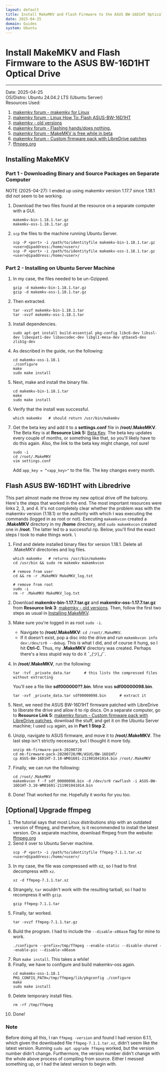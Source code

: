 ```yaml
---
layout: default
title: Install MakeMKV and Flash Firmware to the ASUS BW-16D1HT Optical Drive
date: 2025-04-25
domain: Guides
system: Ubuntu
---
```



# Install MakeMKV and Flash Firmware to the ASUS BW-16D1HT Optical Drive

---

Date: 2025-04-25  
OS/Distro: Ubuntu 24.04.2 LTS (Ubuntu Server)  
Resources Used:  
1. [makemkv forum - makemkv for Linux](https://forum.makemkv.com/forum/viewtopic.php?f=3&t=224)
2. [makemkv forum - Linux How To: Flash ASUS-BW-16D1HT](https://forum.makemkv.com/forum/viewtopic.php?t=22573)
3. [makemkv - old versions](https://www.makemkv.com/download/old/)
4. [makemkv forum - Flashing hands/does nothing.](https://forum.makemkv.com/forum/viewtopic.php?t=35901)
5. [makemkv forum - MakeMKV is free while in beta](https://forum.makemkv.com/forum/viewtopic.php?t=1053)
6. [makemkv forum - Custom firmware pack with LibreDrive patches](https://forum.makemkv.com/forum/viewtopic.php?f=19&t=19113#p71880)
7. [ffmpeg.org](https://ffmpeg.org/download.html)

## Installing MakeMKV
### Part 1 - Downloading Binary and Source Packages on Separate Computer
NOTE (2025-04-27): I ended up using makemkv version 1.17.7 since 1.18.1 did not seem to be working.
1. Download the two files found at the resource on a separate computer with a GUI.
    ```
    makemkv-bin-1.18.1.tar.gz
    makemkv-oss-1.18.1.tar.gz
    ```
2. `scp` the files to the machine running Ubuntu Server.
    ```
    scp -P <port> -i /path/to/identityfile makemkv-bin-1.18.1.tar.gz <user>@ipaddress:/home/<user>/
    scp -P <port> -i /path/to/identityfile makemkv-oss-1.18.1.tar.gz <user>@ipaddress:/home/<user>/
    ```
### Part 2 - Installing on Ubuntu Server Machine
1. In my case, the files needed to be un-Gzipped.
    ```
    gzip -d makemkv-bin-1.18.1.tar.gz
    gzip -d makemkv-oss-1.18.1.tar.gz
    ```
2. Then extracted.
    ```
    tar -xvzf makemkv-bin-1.18.1.tar
    tar -xvzf makemkv-oss-1.18.1.tar
    ```
3. Install dependencies.
    ```
    sudo apt-get install build-essential pkg-config libc6-dev libssl-dev libexpat1-dev libavcodec-dev libgl1-mesa-dev qtbase5-dev zlib1g-dev
    ```
4. As described in the guide, run the following:
    ```
    cd makemkv-oss-1.18.1
    ./configure
    make
    sudo make install
    ```
5. Next, make and install the binary file.
    ```
    cd makemkv-bin-1.18.1.tar
    make
    sudo make install
    ```
6. Verify that the install was successful.
    ```
    which makemkv   # should return /usr/bin/makemkv
    ```
7. Get the beta key and add it to a **settings.conf** file in **/root/.MakeMKV**. The Beta Key is at **Resource Link 5:** [Beta Key](https://forum.makemkv.com/forum/viewtopic.php?t=1053). The beta key updates every couple of months, or something like that, so you'll likely have to do this again. Also, the link to the beta key might change, not sure!
    ```
    sudo -i
    cd /root/.MakeMKV
    vim settings.conf
    ```
    Add `app_key = “<app_key>"` to the file. The key changes every month.

## Flash ASUS BW-16D1HT with Libredrive
This part almost made me throw my new optical drive off the balcony. Here's the steps that worked in the end. The most important resources were links 2, 3, and 4. It's not completely clear whether the problem was with the makemkv version (1.18.1) or the authority with which I was executing the commands (logged in as root or not). Executing `makemkvcon` created a **.MakeMKV** directory in my **/home** directory, and `sudo makemkvcon` created one in **/root**. The latter led to a successful rip. Below, you'll find the exact steps I took to make things work. \
1. Find and delete installed binary files for version 1.18.1. Delete all .MakeMKV directories and log files.
    ```
    which makemkv   # returns /usr/bin/makemkv
    cd /usr/bin && sudo rm makemkv makemkvcon

    # remove from user
    cd && rm -r .MakeMKV MakeMKV_log.txt

    # remove from root
    sudo -i
    rm -r .MakeMKV MakeMKV_log.txt
    ```
2. Download **makemkv-bin-1.17.7.tar.gz** and **makemkv-oss-1.17.7.tar.gz** from **Resource link 3**: [makemkv - old versions](https://www.makemkv.com/download/old/). Then, follow the first two steps as usual in [Installing MakeMKV](#installing-makemkv).
3. Make sure you're logged in as root `sudo -i`.
    - Navigate to **/root/.MakeMKV**: `cd /root/.MakeMKV`.
    - If it doesn't exist, pop a disc into the drive and run `makemkvcon info dev:/dev/sr0 --debug`. This is what I did, and of course it hung, so I hit **Ctrl-C**. Thus, my **.MakeMKV** directory was created. Perhaps there's a less stupid way to do it ¯\_(ツ)_/¯.
4. In **/root/.MakeMKV**, run the following:
    ```
    tar -tvf _private_data.tar      # this lists the compressed files without extracting
    ```
    You'll see a file like **sdf000000??.bin**. Mine was **sdf00000098.bin**.
    ```
    tar -xvf _private_data.tar sdf00000098.bin      # extract it
    ```
5. Next, we need the ASUS BW-16D1HT firmware patched with LibreDrive to liberate the drive and allow it to rip discs. On a separate computer, go to **Resource Link 5**: [makemkv forum - Custom firmware pack with LibreDrive patches](https://forum.makemkv.com/forum/viewtopic.php?f=19&t=19113#p71880), download the stuff, and get it on the Ubuntu Server machine; I used `scp` again, as in **Part 1 Step 2**.

6. Unzip, navigate to ASUS firmware, and move it to **/root/.MakeMKV**. The last step isn't strictly necessary, but I thought it more tidy.
    ```
    unzip mk-firmware-pack-20200720
    cd mk-firmware-pack-20200720/MK/ASUS/BW-16D1HT/
    cp ASUS-BW-16D1HT-3.10-WM01601-211901041014.bin /root/.MakeMKV
    ```
7. Finally, we can run the following:
    ```
    cd /root/.MakeMKV
    makemkvcon f -f sdf_00000098.bin -d /dev/sr0 rawflash -i ASUS-BW-16D1HT-3.10-WM01601-211901041014.bin
    ```
8. Done! That worked for me. Hopefully it works for you too.


## [Optional] Upgrade ffmpeg
1. The tutorial says that most Linux distributions ship with an outdated version of ffmpeg, and therefore, is it recommended to install the latest version. On a separate machine, download ffmpeg from the website: [ffmpeg.org](https://ffmpeg.org/download.html)
2. Send it over to Ubuntu Server machine.
    ```
    scp -P <port> -i /path/to/identityfile ffmpeg-7.1.1.tar.xz <user>@ipaddress:/home/<user>/
    ```
3. In my case, the file was compressed with xz, so I had to first decompress with `xz`.
    ```
    xz -d ffmpeg-7.1.1.tar.xz
    ```
4. Strangely, `tar` wouldn't work with the resulting tarball, so I had to recompress it with `gzip`.
    ```
    gzip ffmpeg-7.1.1.tar
    ```
5. Finally, tar worked.
    ```
    tar -xvzf ffmpeg-7.1.1.tar.gz
    ```
6. Build the program. I had to include the `--disable-x86asm` flag for mine to work.
    ```
    ./configure --prefix=/tmp/ffmpeg --enable-static --disable-shared --enable-pic --disable-x86asm
    ```
7. Run `make install`. This takes a while!
8. Finally, we have to configure and build makemkv-oss again.
    ```
    cd makemkv-oss-1.18.1
    PKG_CONFIG_PATH=/tmp/ffmpeg/lib/pkgconfig ./configure
    make
    sudo make install
    ```
9. Delete temporary install files.
    ```
    rm -rf /tmp/ffmpeg
    ```
10. Done!

### Note
Before doing all this, I ran `ffmpeg -version` and found I had version 6.1.1, which given the downloaded file `ffmpeg-7.1.1.tar.xz`, didn't seem like the latest version. Running `sudo apt upgrade ffmpeg` worked, but the version number didn't change. Furthermore, the version number didn't change with the whole above process of compiling from source. Either I messed something up, or I had the latest version to begin with.
